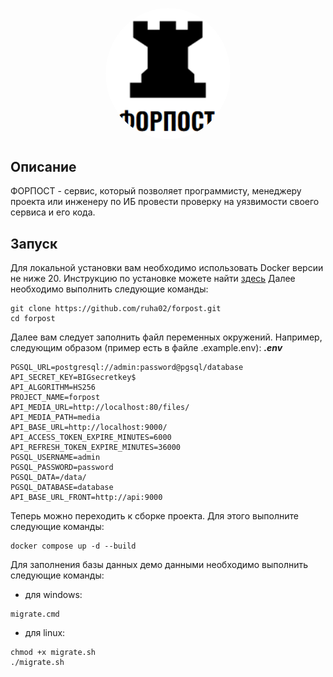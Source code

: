<p align="center">
  <img src='https://github.com/ruha02/forpost/blob/main/apps/web/src/assets/readme_logo.png?raw=true' height="auto" width="200px" style="border-radius:50%">
</p>


## Описание
ФОРПОСТ - сервис, который позволяет программисту, менеджеру проекта или инженеру по ИБ провести проверку на уязвимости своего сервиса и его кода.

## Запуск
Для локальной установки вам необходимо использовать Docker версии не ниже 20. Инструкцию по установке можете найти [здесь](https://docs.docker.com/engine/install/)
Далее необходимо выполнить следующие команды:
```
git clone https://github.com/ruha02/forpost.git
cd forpost
```
Далее вам следует заполнить файл переменных окружений. Например, следующим образом (пример есть в файле .example.env):
***.env***
```
PGSQL_URL=postgresql://admin:password@pgsql/database
API_SECRET_KEY=BIGsecretkey$
API_ALGORITHM=HS256
PROJECT_NAME=forpost
API_MEDIA_URL=http://localhost:80/files/
API_MEDIA_PATH=media
API_BASE_URL=http://localhost:9000/
API_ACCESS_TOKEN_EXPIRE_MINUTES=6000
API_REFRESH_TOKEN_EXPIRE_MINUTES=36000
PGSQL_USERNAME=admin 
PGSQL_PASSWORD=password
PGSQL_DATA=/data/
PGSQL_DATABASE=database
API_BASE_URL_FRONT=http://api:9000
```
Теперь можно переходить к сборке проекта. Для этого выполните следующие команды:
```
docker compose up -d --build
```
Для заполнения базы данных демо данными необходимо выполнить следующие команды:
- для windows:
```
migrate.cmd
```
- для linux:
```
chmod +x migrate.sh
./migrate.sh
```
